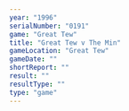 ```yaml
---
year: "1996"
serialNumber: "0191" 
game: "Great Tew"
title: "Great Tew v The Min"
gameLocation: "Great Tew"
gameDate: ""
shortReport: ""
result: ""
resultType: ""
type: "game"
---
```

